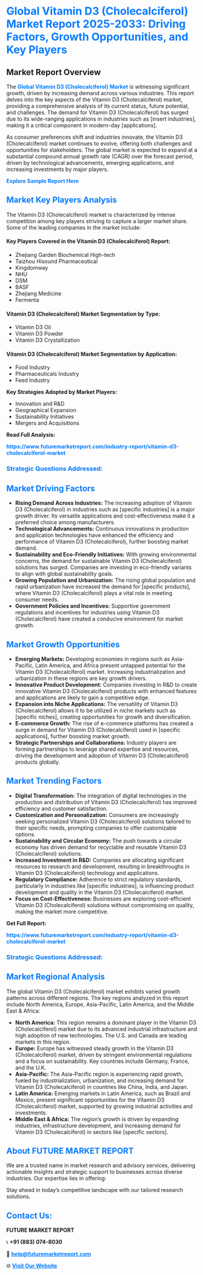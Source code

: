 <h1 style="color: #007BFF;">Global Vitamin D3 (Cholecalciferol) Market Report 2025-2033: Driving Factors, Growth Opportunities, and Key Players</h1>

<section id="overview">
<h2>Market Report Overview</h2>
<p>The <a href="https://www.futuremarketreport.com/industry-report/vitamin-d3-cholecalciferol-market" style="color: #007BFF; text-decoration: none;"><strong>Global Vitamin D3 (Cholecalciferol) Market</strong></a> is witnessing significant growth, driven by increasing demand across various industries. This report delves into the key aspects of the Vitamin D3 (Cholecalciferol) market, providing a comprehensive analysis of its current status, future potential, and challenges. The demand for Vitamin D3 (Cholecalciferol) has surged due to its wide-ranging applications in industries such as [insert industries], making it a critical component in modern-day [applications].</p>
<p>As consumer preferences shift and industries innovate, the Vitamin D3 (Cholecalciferol) market continues to evolve, offering both challenges and opportunities for stakeholders. The global market is expected to expand at a substantial compound annual growth rate (CAGR) over the forecast period, driven by technological advancements, emerging applications, and increasing investments by major players.</p>
</section>

<section id="overview">
<p><a href="https://www.futuremarketreport.com/request-sample/reportId=57011" style="color: #007BFF; text-decoration: none;"><strong>Explore Sample Report Here</strong></a></p>
</section>

<section id="key-players">
<h2 style="color: #007BFF;">Market Key Players Analysis</h2>
<p>The Vitamin D3 (Cholecalciferol) market is characterized by intense competition among key players striving to capture a larger market share. Some of the leading companies in the market include:</p>
<h4>Key Players Covered in the Vitamin D3 (Cholecalciferol) Report:</h4>
<ul><li>Zhejiang Garden Biochemical High-tech</li><li>Taizhou Hisound Pharmaceutical</li><li>Kingdomway</li><li>NHU</li><li>DSM</li><li>BASF</li><li>Zhejiang Medicine</li><li>Fermenta</li></ul>
<h4>Vitamin D3 (Cholecalciferol) Market Segmentation by Type:</h4>
<ul><li>Vitamin D3 Oil</li><li>Vitamin D3 Powder</li><li>Vitamin D3 Crystallization</li></ul>

<h4>Vitamin D3 (Cholecalciferol) Market Segmentation by Application:</h4>
<ul><li>Food Industry</li><li>Pharmaceuticals Industry</li><li>Feed Industry</li></ul>
<p><strong>Key Strategies Adopted by Market Players:</strong></p>
<ul>
<li>Innovation and R&D</li>
<li>Geographical Expansion</li>
<li>Sustainability Initiatives</li>
<li>Mergers and Acquisitions</li>
</ul>
</section>

<section>
<p><strong>Read Full Analysis: </strong></p><a href="https://www.futuremarketreport.com/industry-report/vitamin-d3-cholecalciferol-market" style="color: #007BFF; text-decoration: none;"><strong>https://www.futuremarketreport.com/industry-report/vitamin-d3-cholecalciferol-market</strong></a>
<h3 style="color: #007BFF;">Strategic Questions Addressed:</h3>
</section>

<section id="driving-factors">
<h2 style="color: #007BFF;">Market Driving Factors</h2>
<ul>
<li><strong>Rising Demand Across Industries:</strong> The increasing adoption of Vitamin D3 (Cholecalciferol) in industries such as [specific industries] is a major growth driver. Its versatile applications and cost-effectiveness make it a preferred choice among manufacturers.</li>
<li><strong>Technological Advancements:</strong> Continuous innovations in production and application technologies have enhanced the efficiency and performance of Vitamin D3 (Cholecalciferol), further boosting market demand.</li>
<li><strong>Sustainability and Eco-Friendly Initiatives:</strong> With growing environmental concerns, the demand for sustainable Vitamin D3 (Cholecalciferol) solutions has surged. Companies are investing in eco-friendly variants to align with global sustainability goals.</li>
<li><strong>Growing Population and Urbanization:</strong> The rising global population and rapid urbanization have increased the demand for [specific products], where Vitamin D3 (Cholecalciferol) plays a vital role in meeting consumer needs.</li>
<li><strong>Government Policies and Incentives:</strong> Supportive government regulations and incentives for industries using Vitamin D3 (Cholecalciferol) have created a conducive environment for market growth.</li>
</ul>
</section>

<section id="growth-opportunities">
<h2 style="color: #007BFF;">Market Growth Opportunities</h2>
<ul>
<li><strong>Emerging Markets:</strong> Developing economies in regions such as Asia-Pacific, Latin America, and Africa present untapped potential for the Vitamin D3 (Cholecalciferol) market. Increasing industrialization and urbanization in these regions are key growth drivers.</li>
<li><strong>Innovative Product Development:</strong> Companies investing in R&D to create innovative Vitamin D3 (Cholecalciferol) products with enhanced features and applications are likely to gain a competitive edge.</li>
<li><strong>Expansion into Niche Applications:</strong> The versatility of Vitamin D3 (Cholecalciferol) allows it to be utilized in niche markets such as [specific niches], creating opportunities for growth and diversification.</li>
<li><strong>E-commerce Growth:</strong> The rise of e-commerce platforms has created a surge in demand for Vitamin D3 (Cholecalciferol) used in [specific applications], further boosting market growth.</li>
<li><strong>Strategic Partnerships and Collaborations:</strong> Industry players are forming partnerships to leverage shared expertise and resources, driving the development and adoption of Vitamin D3 (Cholecalciferol) products globally.</li>
</ul>
</section>

<section id="trending-factors">
<h2 style="color: #007BFF;">Market Trending Factors</h2>
<ul>
<li><strong>Digital Transformation:</strong> The integration of digital technologies in the production and distribution of Vitamin D3 (Cholecalciferol) has improved efficiency and customer satisfaction.</li>
<li><strong>Customization and Personalization:</strong> Consumers are increasingly seeking personalized Vitamin D3 (Cholecalciferol) solutions tailored to their specific needs, prompting companies to offer customizable options.</li>
<li><strong>Sustainability and Circular Economy:</strong> The push towards a circular economy has driven demand for recyclable and reusable Vitamin D3 (Cholecalciferol) solutions.</li>
<li><strong>Increased Investment in R&D:</strong> Companies are allocating significant resources to research and development, resulting in breakthroughs in Vitamin D3 (Cholecalciferol) technology and applications.</li>
<li><strong>Regulatory Compliance:</strong> Adherence to strict regulatory standards, particularly in industries like [specific industries], is influencing product development and quality in the Vitamin D3 (Cholecalciferol) market.</li>
<li><strong>Focus on Cost-Effectiveness:</strong> Businesses are exploring cost-efficient Vitamin D3 (Cholecalciferol) solutions without compromising on quality, making the market more competitive.</li>
</ul>
</section>

<section>
<p><strong>Get Full Report: </strong></p><a href="https://www.futuremarketreport.com/industry-report/vitamin-d3-cholecalciferol-market" style="color: #007BFF; text-decoration: none;"><strong>https://www.futuremarketreport.com/industry-report/vitamin-d3-cholecalciferol-market</strong></a>
<h3 style="color: #007BFF;">Strategic Questions Addressed:</h3>
</section>


<section id="regional-analysis">
<h2 style="color: #007BFF;">Market Regional Analysis</h2>
<p>The global Vitamin D3 (Cholecalciferol) market exhibits varied growth patterns across different regions. The key regions analyzed in this report include North America, Europe, Asia-Pacific, Latin America, and the Middle East & Africa:</p>
<ul>
<li><strong>North America:</strong> This region remains a dominant player in the Vitamin D3 (Cholecalciferol) market due to its advanced industrial infrastructure and high adoption of new technologies. The U.S. and Canada are leading markets in this region.</li>
<li><strong>Europe:</strong> Europe has witnessed steady growth in the Vitamin D3 (Cholecalciferol) market, driven by stringent environmental regulations and a focus on sustainability. Key countries include Germany, France, and the U.K.</li>
<li><strong>Asia-Pacific:</strong> The Asia-Pacific region is experiencing rapid growth, fueled by industrialization, urbanization, and increasing demand for Vitamin D3 (Cholecalciferol) in countries like China, India, and Japan.</li>
<li><strong>Latin America:</strong> Emerging markets in Latin America, such as Brazil and Mexico, present significant opportunities for the Vitamin D3 (Cholecalciferol) market, supported by growing industrial activities and investments.</li>
<li><strong>Middle East & Africa:</strong> The region’s growth is driven by expanding industries, infrastructure development, and increasing demand for Vitamin D3 (Cholecalciferol) in sectors like [specific sectors].</li>
</ul>
</section>

<footer>
<h2 style="color: #007BFF;">About FUTURE MARKET REPORT</h2>
<p>We are a trusted name in market research and advisory services, delivering actionable insights and strategic support to businesses across diverse industries. Our expertise lies in offering:</p>

<p>Stay ahead in today’s competitive landscape with our tailored research solutions.</p>

<h2 style="color: #007BFF;">Contact Us:</h2>
<p><strong>FUTURE MARKET REPORT</strong></p>
<p>📞 <strong>+91 (883) 074-8030</strong></p>
<p>📧 <strong><a href="mailto:help@futuremarketreport.com" style="color: #007BFF;">help@futuremarketreport.com</a></strong></p>
<p>🌐 <strong><a href="https://www.futuremarketreport.com/" style="color: #007BFF;">Visit Our Website</a></strong></p>
</footer>